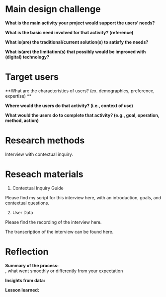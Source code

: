 # Main design challenge 
**What is the main activity your project would support the users’ needs?**


**What is the basic need involved for that activity? (reference)**


**What is(are) the traditional/current solution(s) to satisfy the needs?**


**What is(are) the limitation(s) that possibly would be improved with (digital) technology?**



# Target users 
**What are the characteristics of users? (ex. demographics, preference, expertise) **


**Where would the users do that activity? (i.e., context of use)**


**What would the users do to complete that activity? (e.g., goal, operation, method, action)**



# Research methods
Interview with contextual inquiry. 

# Reseach materials
1. Contextual Inquiry Guide

Please find my script for this interview here, with an introduction, goals, and contextual questions.

2. User Data

Please find the recording of the interview here.

The transcription of the interview can be found here.

# Reflection

**Summary of the process:**       
, what went smoothly or differently from your expectation

**Insights from data:**

**Lesson learned:**





